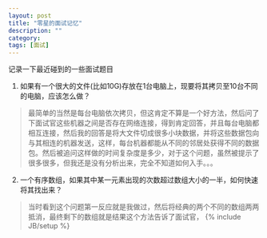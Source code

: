 ```yaml
---
layout: post
title: "零星的面试记忆"
description: ""
category: 
tags: [面试]
---
```


记录一下最近碰到的一些面试题目

1. 如果有一个很大的文件(比如10G)存放在1台电脑上，现要将其拷贝至10台不同的电脑，应该怎么做？
>最简单的当然是每台电脑依次拷贝，但这肯定不算是一个好方法，然后问了下面试官这些机器之间是否存在网络连接，得到肯定回答，并且每台电脑都相互连接，然后我的回答是将大文件切成很多小块数据，并将这些数据包向与其相连的机器发送，这样，每台机器都能从不同的邻居处获得不同的数据包。然后被追问这样做的时间复杂度是多少，对于这个问题，虽然被提示了很多很多，但我还是没有分析出来，完全不知道如何入手。。。
2. 一个有序数组，如果其中某一元素出现的次数超过数组大小的一半，如何快速将其找出来？
>当时看到这个问题第一反应就是我做过，然后将经典的两个不同的数组两两抵消，最终剩下的数组就是结果这个方法告诉了面试官，
{% include JB/setup %}
